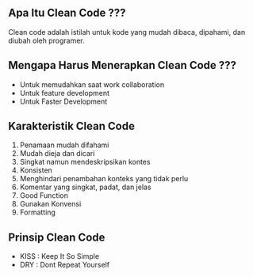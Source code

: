 <h2> Apa Itu Clean Code ??? </h2>
Clean code adalah istilah untuk kode yang mudah dibaca, dipahami, dan diubah oleh programer.
<h2> Mengapa Harus Menerapkan Clean Code ??? </h2>
<ul>
    <li>Untuk memudahkan saat work collaboration</li>
    <li>Untuk feature development</li>
    <li>Untuk Faster Development</li>
</ul>
<h2> Karakteristik Clean Code </h2>
<ol type="1">
    <li>Penamaan mudah difahami</li>
    <li>Mudah dieja dan dicari</li>
    <li>Singkat namun mendeskripsikan kontes</li>
    <li>Konsisten</li>
    <li>Menghindari penambahan konteks yang tidak perlu</li>
    <li>Komentar yang singkat, padat, dan jelas</li>
    <li>Good Function</li>
    <li>Gunakan Konvensi</li>
    <li>Formatting</li>
</ol>
<h2> Prinsip Clean Code </h2>
<ul>
    <li>KISS : Keep It So Simple</li>
    <li>DRY : Dont Repeat Yourself</li>
</ul>